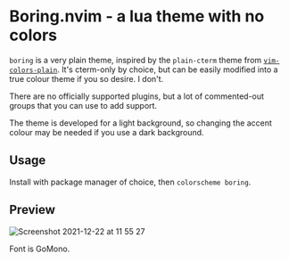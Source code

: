 # Boring.nvim - a lua theme with no colors

`boring` is a very plain theme, inspired by the `plain-cterm` theme from
[`vim-colors-plain`](https://github.com/andreypopp/vim-colors-plain).
It's cterm-only by choice, but can be easily modified into a true colour
theme if you so desire. I don't.

There are no officially supported plugins, but a lot of commented-out groups
that you can use to add support.

The theme is developed for a light background, so changing the accent colour
may be needed if you use a dark background.

## Usage

Install with package manager of choice, then `colorscheme boring`.

## Preview

![Screenshot 2021-12-22 at 11 55 27](https://user-images.githubusercontent.com/42578370/147082034-b3d02470-d429-4101-b46d-e6c98519670f.png)

Font is GoMono.
